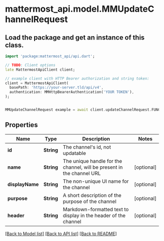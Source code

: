 # mattermost_api.model.MMUpdateChannelRequest

## Load the package and get an instance of this class.
```dart
import 'package:mattermost_api/api.dart';

// TODO: Client options
late MattermostApiClient client;

// example client with HTTP Bearer authorization and string token:
client = MattermostApiClient(
  basePath: 'https://your-server.tld/api/v4',
  authentication: MMHttpBearerAuthentication('YOUR TOKEN'),
);


MMUpdateChannelRequest example = await client.updateChannelRequest.FUNCTION_THAT_RETURNS_THIS_CLASS();

```

## Properties
Name | Type | Description | Notes
------------ | ------------- | ------------- | -------------
**id** | **String** | The channel's id, not updatable | 
**name** | **String** | The unique handle for the channel, will be present in the channel URL | [optional] 
**displayName** | **String** | The non-unique UI name for the channel | [optional] 
**purpose** | **String** | A short description of the purpose of the channel | [optional] 
**header** | **String** | Markdown-formatted text to display in the header of the channel | [optional] 

[[Back to Model list]](../GENERATED_README.md#documentation-for-models) [[Back to API list]](../GENERATED_README.md#documentation-for-api-endpoints) [[Back to README]](../GENERATED_README.md)


